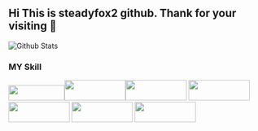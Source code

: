 
## Hi This is steadyfox2 github. Thank for your visiting 👋


![Github Stats](https://github-readme-stats.vercel.app/api?username=steadyfox2&theme=great-gatsby&show_icons=true)


### MY Skill

<img src="https://img.shields.io/badge/Python-3766AB?style=plastic-square&logo=Python&logoColor=white" width="110" height="30"/><img src="https://img.shields.io/badge/Numpy-013243?style=plastic-square&logo=Numpy&logoColor=yellow" width="120" height="40"/><img src="https://img.shields.io/badge/Pandas-150458?style=plastic-square&logo=Pandas&logoColor=white" width="120" height="40"/>
<img src="https://img.shields.io/badge/scikit-learn-F7931E?style=plastic-square&logo=scikit-learn&logoColor=white" width="120" height="40"/>
<img src="https://img.shields.io/badge/MYSQL-4479A1?style=plastic-square&logo=MYSQL&logoColor=white" width="120" height="40"/>
<img src="https://img.shields.io/badge/Tableau-E97627?style=plastic-square&logo=Tableau&logoColor=white" width="120" height="40"/>
<img src="https://img.shields.io/badge/PyTorch-EE4C2C?style=plastic-square&logo=PyTorch&logoColor=white" width="120" height="40"/>

<!--
**steadyfox2/steadyfox2** is a ✨ _special_ ✨ repository because its `README.md` (this file) appears on your GitHub profile.

Here are some ideas to get you started:

- 🔭 I’m currently working on ...
- 🌱 I’m currently learning ...
- 👯 I’m looking to collaborate on ...
- 🤔 I’m looking for help with ...
- 💬 Ask me about ...
- 📫 How to reach me: ...
- 😄 Pronouns: ...
- ⚡ Fun fact: ...
-->
